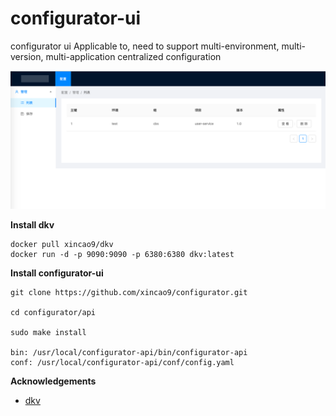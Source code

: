# configurator-ui

configurator ui Applicable to, need to support multi-environment, multi-version, multi-application centralized configuration


![UI](https://raw.githubusercontent.com/xincao9/configurator/master/api/resources/doc/configurator-ui.png)


**Install dkv**

```
docker pull xincao9/dkv
docker run -d -p 9090:9090 -p 6380:6380 dkv:latest
```

**Install configurator-ui**

```
git clone https://github.com/xincao9/configurator.git

cd configurator/api

sudo make install

bin: /usr/local/configurator-api/bin/configurator-api
conf: /usr/local/configurator-api/conf/config.yaml
```

**Acknowledgements**

* [dkv](https://github.com/xincao9/dkv)
